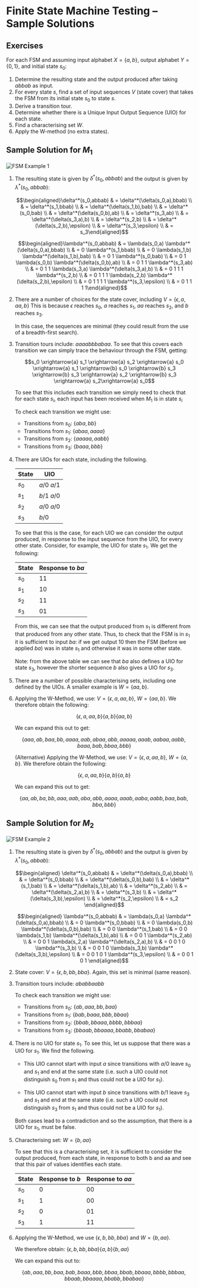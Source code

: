 # Finite State Machine Testing – Sample Solutions

## Exercises

For each FSM and assuming input alphabet $X = \{a,b\}$, output alphabet $Y = \{0,1\}$, and initial state $s_0$:

1.  Determine the resulting state and the output produced after taking $abbab$ as input.
2.  For every state $s$, find a set of input sequences $V$ (state cover) that takes the FSM from its initial state $s_0$ to state $s$.
3.  Derive a transition tour.
4.  Determine whether there is a Unique Input Output Sequence (UIO) for each state.
5.  Find a characterising set $W$.
6.  Apply the W-method (no extra states).

## Sample Solution for $M_1$

![FSM Example 1](8-MBT-files/example1.png "FSM Example 1")


1.  The resulting state is given by  $\delta^*(s_0,abbab)$ and the output is given by  $\lambda^*(s_0,abbab)$:

    $$\begin{aligned}\delta^*(s_0,abbab) & = \delta^*(\delta(s_0,a),bbab) \\
    & =  \delta^*(s_1,bbab) \\
    & =  \delta^*(\delta(s_1,b),bab) \\
    & =  \delta^*(s_0,bab) \\
    & =  \delta^*(\delta(s_0,b),ab) \\
    & =  \delta^*(s_3,ab) \\
    & =  \delta^*(\delta(s_3,a),b) \\
    & =  \delta^*(s_2,b) \\
    & =  \delta^*(\delta(s_2,b),\epsilon) \\
    & =  \delta^*(s_3,\epsilon) \\
    & = s_3\end{aligned}$$

    $$\begin{aligned}\lambda^*(s_0,abbab) & = \lambda(s_0,a) \lambda^*(\delta(s_0,a),bbab) \\
    & = 0  \lambda^*(s_1,bbab) \\
    & =  0 \lambda(s_1,b)  \lambda^*(\delta(s_1,b),bab) \\
    & =  0 1 \lambda^*(s_0,bab) \\
    & =  0 1 \lambda(s_0,b) \lambda^*(\delta(s_0,b),ab) \\
    & =  0 1 1  \lambda^*(s_3,ab) \\
    & =  0 1 1 \lambda(s_3,a) \lambda^*(\delta(s_3,a),b) \\
    & =  0 1 1 1 \lambda^*(s_2,b) \\
    & = 0 1 1 1  \lambda(s_2,b) \lambda^*(\delta(s_2,b),\epsilon) \\
    & =  0 1 1 1 1 \lambda^*(s_3,\epsilon) \\
    & = 0 1 1 1 1\end{aligned}$$

2. There are a number of choices for the state cover, including
    $V = \{\epsilon, a, aa, b\}$ This is because $\epsilon$ reaches
    $s_0$, $a$ reaches $s_1$, $aa$ reaches $s_2$, and $b$ reaches $s_3$.

    In this case, the sequences are minimal (they could result from the
    use of a breadth-first search).

3. Transition tours include: $aaaabbbabaa$. To see that this covers
    each transition we can simply trace the behaviour through the FSM, 
    getting:

    $$s_0 \xrightarrow{a} s_1 \xrightarrow{a} s_2 \xrightarrow{a} s_0 \xrightarrow{a} s_1
    \xrightarrow{b} s_0 \xrightarrow{b} s_3 \xrightarrow{b} s_3 \xrightarrow{a} s_2 \xrightarrow{b} s_3 \xrightarrow{a} s_2\xrightarrow{a} s_0$$

    To see that this includes each transition we simply need to check
    that for each state $s_i$, each input has been received when $M_1$
    is in state $s_i$

    To check each transition we might use:

    -   Transitions from $s_0$: $\{aba, bb\}$
    -   Transitions from $s_1$: $\{abaa, aaaa\}$
    -   Transitions from $s_2$: $\{aaaaa, aabb\}$
    -   Transitions from $s_3$: $\{ baaa, bbb\}$

4. There are UIOs for each state, including the following.

    | State      | UIO |
    | ----------- | ----------- |
    | $s_0$  |  $a/0\ a/1$ |
    | $s_1$  |  $b/1\ a/0$ |
    | $s_2$  |  $a/0\ a/0$ |
    | $s_3$  |    $b/0$    |

    To see that this is the case, for each UIO we can consider the
    output produced, in response to the input sequence from the UIO, for
    every other state. Consider, for example, the UIO for state $s_1$.
    We get the following:

    |  State  |  Response to $ba$ |
    | ------- | ------------------|
    |  $s_0$  |        $11$ |
    |  $s_1$  |        $10$ |
    |  $s_2$  |        $11$ |
    |  $s_3$  |        $01$ |

    From this, we can see that the output produced from $s_1$ is
    different from that produced from any other state. Thus, to check
    that the FSM is in $s_1$ it is sufficient to input $ba$: if we get
    output $10$ then the FSM (before we applied $ba$) was in state $s_1$
    and otherwise it was in some other state.

    Note: from the above table we can see that $ba$ also defines a UIO
    for state $s_3$, however the shorter sequence $b$ also gives a UIO
    for $s_3$.

5. There are a number of possible characterising sets, including one
    defined by the UIOs. A smaller example is $W = \{aa,b\}$.

6.  Applying the W-Method, we use: $V = \{\epsilon, a, aa, b\}$,
    $W = \{aa,b\}$. We therefore obtain the following:

    $$\{\epsilon, a, aa, b\} \{a,b\} \{aa,b\}$$

    We can expand this out to get:

    $$\{
    aaa, ab, baa, bb, aaaa, aab, abaa, abb, aaaaa, aaab, aabaa, aabb, baaa, bab, bbaa, bbb
    \}$$

    (Alternative) Applying the W-Method, we use: $V = \{\epsilon, a, aa, b\}$,
    $W = \{a,b\}$. We therefore obtain the following:

    $$\{\epsilon, a, aa, b\} \{a,b\} \{a,b\}$$

    We can expand this out to get:

    $$\{
    aa, ab, ba, bb, aaa, aab, aba, abb, aaaa, aaab, aaba, aabb, baa, bab, bba, bbb
    \}$$

## Sample Solution for $M_2$

![FSM Example 2](8-MBT-files/example2.png "FSM Example 2")

1.  The resulting state is given by  $\delta^*(s_0,abbab)$ and the output is given by  $\lambda^*(s_0,abbab)$:

    $$\begin{aligned}
    \delta^*(s_0,abbab) & = \delta^*(\delta(s_0,a),bbab) \\
     & =  \delta^*(s_0,bbab) \\
     & =  \delta^*(\delta(s_0,b),bab) \\
     & =  \delta^*(s_1,bab) \\
     & =  \delta^*(\delta(s_1,b),ab) \\
     & =  \delta^*(s_2,ab) \\
     & =  \delta^*(\delta(s_2,a),b) \\
     & =  \delta^*(s_3,b) \\
     &  =  \delta^*(\delta(s_3,b),\epsilon)  \\
     & =  \delta^*(s_2,\epsilon) \\
     & = s_2
    \end{aligned}$$

    $$\begin{aligned}
    \lambda^*(s_0,abbab) & = \lambda(s_0,a) \lambda^*(\delta(s_0,a),bbab) \\
     & = 0  \lambda^*(s_0,bbab) \\
     & =  0 \lambda(s_0,b)  \lambda^*(\delta(s_0,b),bab) \\
     & =  0 0 \lambda^*(s_1,bab) \\
     & =  0 0 \lambda(s_1,b) \lambda^*(\delta(s_1,b),ab) \\
     & =  0 0 1  \lambda^*(s_2,ab) \\
     & =  0 0 1 \lambda(s_2,a) \lambda^*(\delta(s_2,a),b) \\
     & =  0 0 1 0 \lambda^*(s_3,b) \\
     &  = 0 0 1 0  \lambda(s_3,b) \lambda^*(\delta(s_3,b),\epsilon)  \\
     & =  0 0 1 0 1 \lambda^*(s_3,\epsilon) \\
     & = 0 0 1 0 1
    \end{aligned}$$

2.  State cover: $V = \{\epsilon, b, bb, bba\}$. Again, this set is minimal (same reason).


3.  Transition tours include: $ababbaabb$

    To check each transition we might use:

    -   Transitions from $s_0$: $\{ab, aaa, bb, baa\}$
    -   Transitions from $s_1$: $\{bab, baaa, bbb, bbaa\}$
    -   Transitions from $s_2$: $\{bbab, bbaaa, bbbb, bbbaa\}$
    -   Transitions from $s_3$: $\{bbaab, bbaaaa, bbabb, bbabaa\}$

4.  There is no UIO for state $s_1$. To see this, let us suppose that
    there was a UIO for $s_1$. We find the following.

    -   This UIO cannot start with input $a$ since transitions with
        $a/0$ leave $s_0$ and $s_1$ and end at the same state (i.e. such
        a UIO could not distinguish $s_0$ from $s_1$ and thus could not
        be a UIO for $s_1$).

    -   This UIO cannot start with input $b$ since transitions with
        $b/1$ leave $s_3$ and $s_1$ and end at the same state (i.e. such
        a UIO could not distinguish $s_3$ from $s_1$ and thus could not
        be a UIO for $s_1$).

    Both cases lead to a contradiction and so the assumption, that there
    is a UIO for $s_1$, must be false.

5.  Characterising set: $W=\{b,aa\}$

    To see that this is a characterising set, it is sufficient to
    consider the output produced, from each state, in response to both b
    and aa and see that this pair of values identifies each state.

    | State   | Response to $b$   | Response to $aa$   |
    | ------- | ----------------- |  ------------------|
    | $s_0$   |       $0$         |      $00$          |
    | $s_1$   |       $1$         |      $00$          |
    | $s_2$   |       $0$         |      $01$          |
    | $s_3$   |       $1$         |      $11$          |

6.  Applying the W-Method, we use $\{\epsilon, b, bb, bba\}$ and $W=\{b,aa\}$.

    We therefore obtain: $\{\epsilon, b, bb, bba\} \{a, b\} \{b,aa\}$

    We can expand this out to:

    $$\{
    % starting with \epsilon
    ab, aaa, bb, baa,
    % starting with b
    bab, baaa, bbb, bbaa,
    % starting with bb
    bbab, bbaaa, bbbb, bbbaa,
    %starting with bba
    bbaab, bbaaaa, bbabb, bbabaa
    \}$$

